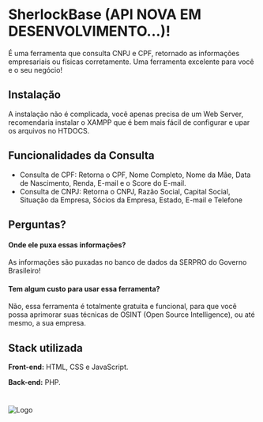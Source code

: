 # SherlockBase (API NOVA EM DESENVOLVIMENTO...)!

É uma ferramenta que consulta CNPJ e CPF, retornado as informações empresariais ou físicas corretamente. Uma ferramenta excelente para você e o seu negócio!


## Instalação

A instalação não é complicada, você apenas precisa de um Web Server, recomendaria instalar o 
XAMPP que é bem mais fácil de configurar e upar os arquivos no HTDOCS.    
## Funcionalidades da Consulta

- Consulta de CPF: Retorna o CPF, Nome Completo, Nome da Mãe, Data de Nascimento, Renda, E-mail e o Score do E-mail.
- Consulta de CNPJ: Retorna o CNPJ, Razão Social, Capital Social, Situação da Empresa, Sócios da Empresa, Estado, E-mail e Telefone

## Perguntas?

#### Onde ele puxa essas informações?

As informações são puxadas no banco de dados da SERPRO do Governo Brasileiro!

#### Tem algum custo para usar essa ferramenta?

Não, essa ferramenta é totalmente gratuita e funcional, para que você possa aprimorar suas técnicas de OSINT (Open Source Intelligence), ou até mesmo, a sua empresa.

## Stack utilizada

**Front-end:** HTML, CSS e JavaScript.

**Back-end:** PHP.
#
![Logo](https://user-images.githubusercontent.com/121616883/211920003-3de2fe7e-ef41-42cc-b98c-9d6cfead41eb.png)

